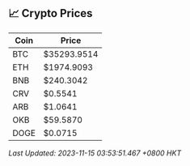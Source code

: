 ## 📈 Crypto Prices

| Coin | Price |
| ---- | ----- |
| BTC | $35293.9514 |
| ETH | $1974.9093 |
| BNB | $240.3042 |
| CRV | $0.5541 |
| ARB | $1.0641 |
| OKB | $59.5870 |
| DOGE | $0.0715 |

_Last Updated: 2023-11-15 03:53:51.467 +0800 HKT_